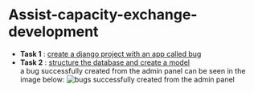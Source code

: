 # Assist-capacity-exchange-development
- **Task 1** : [create a django project with an app called bug](https://github.com/Alwoch/Assist-capacity-exchange-development/tree/dfecaf12c4300dccf7c70729810726ebdad34530)
- **Task 2** : [structure the database and create a model](https://github.com/Alwoch/Assist-capacity-exchange-development/commit/54444184b722c9ef20f35f4f0adbf0e2d543349f) </br>
  a bug successfully created from the admin panel can be seen in the image below:
  ![bugs successfully created from the admin panel](https://github.com/Alwoch/Assist-capacity-exchange-development/assets/83899148/b01f8e35-c498-488c-803f-25068bbe7bb8)

